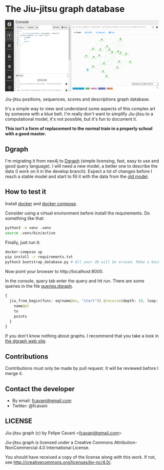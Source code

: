 # The Jiu-jitsu graph database

![Graph - 2020-06-01](https://raw.githubusercontent.com/fcavani/jiu-jitsu-graph/master/dgraph.png)

Jiu-jitsu positions, sequences, scores and descriptions graph database.

It's a simple way to view and understand some aspects of this complex art by someone with a blue belt. I'm really don't want to simplify Jiu-jitsu to a computational model, it's not possible, but it's fun to document it.

**This isn't a form of replacement to the normal train in a properly school with a good master.**

## Dgraph

I'm migrating it from neo4j to [Dgraph](https://dgraph.io) (simple licensing, fast, easy to use and good query language). I will need a new model, a better one to describe the data (I work on it in the develop branch). Expect a lot of changes before I reach a stable model and start to fill it with the data from the [old model](https://github.com/fcavani/jiu-jitsu-graph/tree/neo4j-final).

## How to test it

Install [docker](https://www.docker.com/) and [docker compose](https://docs.docker.com/compose/).

Consider using a virtual environment before install the requirements.
Do something like that:

``` bash
python3 -m venv .venv
source .venv/bin/active
```

Finally, just run it:

``` bash
docker-compose up
pip install -r requirements.txt
python3 bootstrap_database.py # All your db will be erased. Make a backup or edit the script.
```

Now point your browser to http://localhost:8000.

In the console, query tab enter the query and hit run.
There are some queries in the file [queries.dgraph](https://github.com/fcavani/jiu-jitsu-graph/blob/master/queries.dgraph).

``` graphql
{
  jiu_from_begin(func: eq(name@en, "start")) @recurse(depth: 10, loop: true) {
    name@pt
    to
    points
  }
}
```

If you don't know nothing about graphs. I recommend
that you take a look in
[the dgraph web site](https://dgraph.io/).

## Contributions

Contributions must only be made by pull request. It will be reviewed before I merge it.

## Contact the developer

- By email: fcavani@gmail.com
- Twitter: @fcavani

## LICENSE

Jiu-jitsu graph (c) by Felipe Cavani \<fcavani@gmail.com\>

Jiu-jitsu graph is licensed under a
Creative Commons Attribution-NonCommercial 4.0 International License.

You should have received a copy of the license along with this
work. If not, see <http://creativecommons.org/licenses/by-nc/4.0/>.
